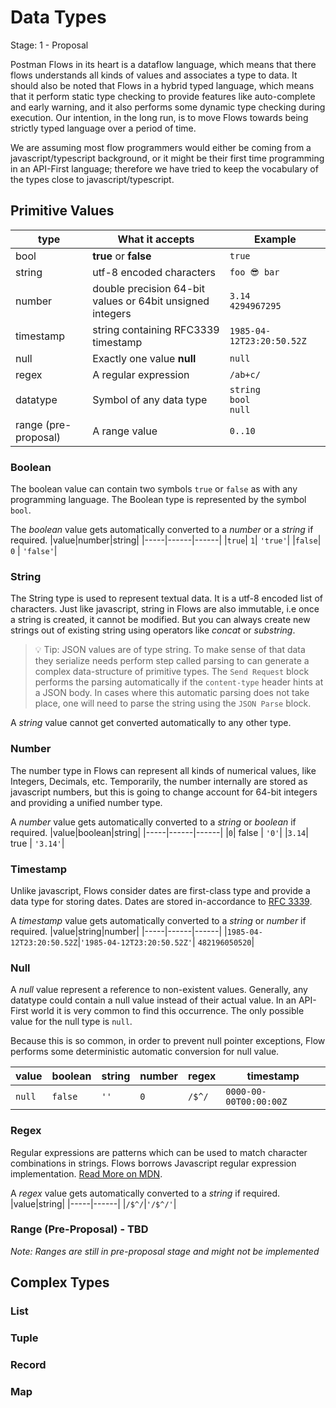 # Data Types

Stage: 1 - Proposal

Postman Flows in its heart is a dataflow language, which means that there flows
understands all kinds of values and associates a type to data. It should also be
noted that Flows in a hybrid typed language, which means that it perform static 
type checking to provide features like auto-complete and early warning, and it 
also performs some dynamic type checking during execution. Our intention, in the long run, is to move Flows towards being
strictly typed language over a period of time. 

We are assuming most flow programmers would either be coming from a 
javascript/typescript background, or it might be their first time programming in 
an API-First language; therefore we have tried to keep the vocabulary of the 
types close to javascript/typescript.

## Primitive Values
| type | What it accepts | Example|
|---------|-----------------|--------|
|bool     | **true** or **false** | `true`|
|string   | utf-8 encoded characters |`foo 😎 bar` |
|number   | double precision 64-bit values or 64bit unsigned integers| `3.14` <br> `4294967295`|
|timestamp| string containing RFC3339 timestamp| `1985-04-12T23:20:50.52Z`|
|null     | Exactly one value **null** | `null`
|regex    | A regular expression | `/ab+c/`|
|datatype | Symbol of any data type | `string` <br> `bool` <br> `null` |
|range (pre-proposal) | A range value | `0..10` |

### Boolean
The boolean value can contain two symbols `true` or `false` as with any programming language. The Boolean type is represented by the symbol `bool`.

The *boolean* value gets automatically converted to a *number* or a *string* if required.
|value|number|string|
|-----|------|------|
|`true`| `1`| `'true'`|
|`false`| `0` | `'false'`|

### String
The String type is used to represent textual data. It is a utf-8 encoded list of characters. Just like javascript, string in Flows are also immutable, i.e once a string is created, it cannot be modified. But you can always create new strings out of existing string using operators like *concat* or *substring*.

> 💡 Tip: JSON values are of type string. To make sense of that data they serialize needs perform step called parsing to can generate a complex data-structure of primitive types. The `Send Request` block performs the parsing automatically if the `content-type` header hints at a JSON body. In cases where this automatic parsing does not take place, one will need to parse the string using the `JSON Parse` block.

A *string* value cannot get converted automatically to any other type.

### Number
The number type in Flows can represent all kinds of numerical values, like Integers, Decimals, etc. Temporarily, the number internally are stored as javascript numbers, but this is going to change account for 64-bit integers and providing a unified number type.

A *number* value gets automatically converted to a *string* or *boolean* if required.
|value|boolean|string|
|-----|------|------|
|`0`| false | `'0'`|
|`3.14`| true | `'3.14'`|

### Timestamp
Unlike javascript, Flows consider dates are first-class type and provide a data type for storing dates. Dates are stored in-accordance to [RFC 3339](https://datatracker.ietf.org/doc/html/rfc3339).

A *timestamp* value gets automatically converted to a *string* or *number* if required.
|value|string|number|
|-----|------|------|
|`1985-04-12T23:20:50.52Z`|`'1985-04-12T23:20:50.52Z'`| `482196050520`|

### Null

A *null* value represent a reference to non-existent values. Generally, any datatype could contain a null value instead of their actual value. In an API-First world it is very common to find this occurrence. The only possible value for the null type is `null`.

Because this is so common, in order to prevent null pointer exceptions, Flow performs some deterministic automatic conversion for null value.

|value |boolean|string|number|regex |timestamp|
|------|-------|------|------|------|--------|
|`null`|`false`| `''` |`0`   |`/$^/`|`0000-00-00T00:00:00Z`|

### Regex
Regular expressions are patterns which can be used to match character combinations in strings. Flows borrows Javascript regular expression implementation. [Read More on MDN](https://developer.mozilla.org/en-US/docs/Web/JavaScript/Guide/Regular_Expressions).

A *regex* value gets automatically converted to a *string* if required.
|value|string|
|-----|------|
|`/$^/`|`'/$^/'`|

### Range (Pre-Proposal) - TBD
*Note: Ranges are still in pre-proposal stage and might not be implemented*

## Complex Types

### List

### Tuple

### Record

### Map